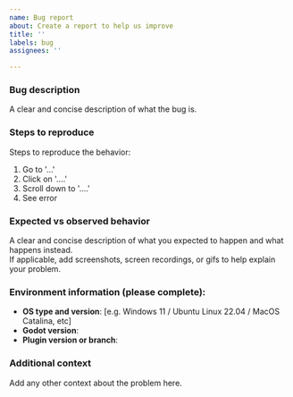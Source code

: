 ```yaml
---
name: Bug report
about: Create a report to help us improve
title: ''
labels: bug
assignees: ''

---
```


### Bug description

A clear and concise description of what the bug is.

###  Steps to reproduce

Steps to reproduce the behavior:
1. Go to '...'
2. Click on '....'
3. Scroll down to '....'
4. See error

### Expected vs observed behavior

A clear and concise description of what you expected to happen and what happens instead.  
If applicable, add screenshots, screen recordings, or gifs to help explain your problem.

### Environment information (please complete):

 - **OS type and version**: [e.g. Windows 11 / Ubuntu Linux 22.04 / MacOS Catalina, etc]
 - **Godot version**: 
 - **Plugin version or branch**: 

### Additional context

Add any other context about the problem here.
